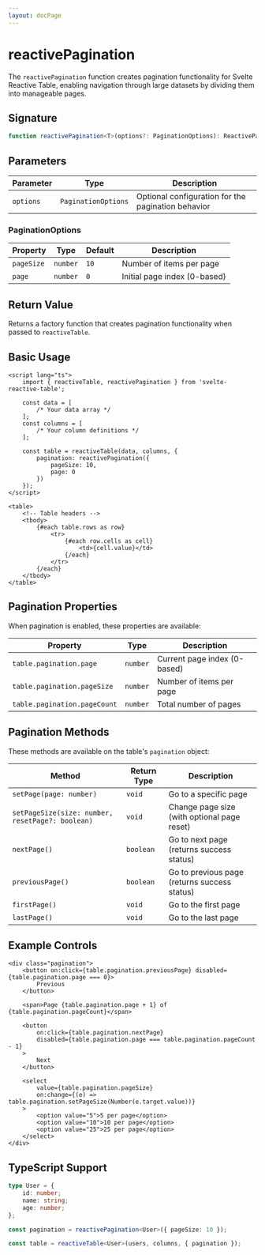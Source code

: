 ```yaml
---
layout: docPage
---
```


<script lang="ts">
	import { reactiveBreadcrumb } from '$shared/lib/breadcrumb.svelte'
	import { BookOpen } from '@lucide/svelte';

	const breadcrumb = reactiveBreadcrumb();
	breadcrumb.setItems([
		{
			icon: BookOpen, 
			href: '/docs/introduction'
		},
		{
			title: 'API Reference',
		},
		{
			title: 'reactivePagination'
		}
	])
</script>

# reactivePagination

The `reactivePagination` function creates pagination functionality for Svelte Reactive Table, enabling navigation through large datasets by dividing them into manageable pages.

## Signature

```ts
function reactivePagination<T>(options?: PaginationOptions): ReactivePaginationFactory<T>;
```

## Parameters

| Parameter | Type                | Description                                        |
| --------- | ------------------- | -------------------------------------------------- |
| `options` | `PaginationOptions` | Optional configuration for the pagination behavior |

### PaginationOptions

| Property   | Type     | Default | Description                  |
| ---------- | -------- | ------- | ---------------------------- |
| `pageSize` | `number` | `10`    | Number of items per page     |
| `page`     | `number` | `0`     | Initial page index (0-based) |

## Return Value

Returns a factory function that creates pagination functionality when passed to `reactiveTable`.

## Basic Usage

```svelte
<script lang="ts">
	import { reactiveTable, reactivePagination } from 'svelte-reactive-table';

	const data = [
		/* Your data array */
	];
	const columns = [
		/* Your column definitions */
	];

	const table = reactiveTable(data, columns, {
		pagination: reactivePagination({
			pageSize: 10,
			page: 0
		})
	});
</script>

<table>
	<!-- Table headers -->
	<tbody>
		{#each table.rows as row}
			<tr>
				{#each row.cells as cell}
					<td>{cell.value}</td>
				{/each}
			</tr>
		{/each}
	</tbody>
</table>
```

## Pagination Properties

When pagination is enabled, these properties are available:

| Property                     | Type     | Description                  |
| ---------------------------- | -------- | ---------------------------- |
| `table.pagination.page`      | `number` | Current page index (0-based) |
| `table.pagination.pageSize`  | `number` | Number of items per page     |
| `table.pagination.pageCount` | `number` | Total number of pages        |

## Pagination Methods

These methods are available on the table's `pagination` object:

| Method                                           | Return Type | Description                                  |
| ------------------------------------------------ | ----------- | -------------------------------------------- |
| `setPage(page: number)`                          | `void`      | Go to a specific page                        |
| `setPageSize(size: number, resetPage?: boolean)` | `void`      | Change page size (with optional page reset)  |
| `nextPage()`                                     | `boolean`   | Go to next page (returns success status)     |
| `previousPage()`                                 | `boolean`   | Go to previous page (returns success status) |
| `firstPage()`                                    | `void`      | Go to the first page                         |
| `lastPage()`                                     | `void`      | Go to the last page                          |

## Example Controls

```svelte
<div class="pagination">
	<button on:click={table.pagination.previousPage} disabled={table.pagination.page === 0}>
		Previous
	</button>

	<span>Page {table.pagination.page + 1} of {table.pagination.pageCount}</span>

	<button
		on:click={table.pagination.nextPage}
		disabled={table.pagination.page === table.pagination.pageCount - 1}
	>
		Next
	</button>

	<select
		value={table.pagination.pageSize}
		on:change={(e) => table.pagination.setPageSize(Number(e.target.value))}
	>
		<option value="5">5 per page</option>
		<option value="10">10 per page</option>
		<option value="25">25 per page</option>
	</select>
</div>
```

## TypeScript Support

```ts
type User = {
	id: number;
	name: string;
	age: number;
};

const pagination = reactivePagination<User>({ pageSize: 10 });

const table = reactiveTable<User>(users, columns, { pagination });
```
